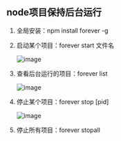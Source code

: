 ## node项目保持后台运行

1. 全局安装：npm install forever -g

2. 启动某个项目：forever start 文件名

   ![image](https://heny.github.io/h-note/server/static/linux简单操作-01.png)

3. 查看后台运行的项目：forever list

   ![image](https://heny.github.io/h-note/server/static/linux简单操作-02.png)

4. 停止某个项目：forever stop [pid]

   ![image](https://heny.github.io/h-note/server/static/linux简单操作-03.png)

5. 停止所有项目：forever stopall